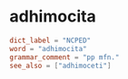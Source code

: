 # adhimocita

``` toml
dict_label = "NCPED"
word = "adhimocita"
grammar_comment = "pp mfn."
see_also = ["adhimoceti"]
```

